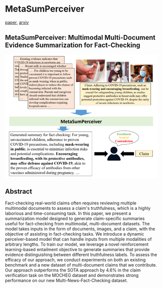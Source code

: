 # MetaSumPerceiver  

[paper](https://aclanthology.org/2024.acl-long.474/), [arxiv](https://arxiv.org/abs/2407.13089)  

## MetaSumPerceiver: Multimodal Multi-Document Evidence Summarization for Fact-Checking  

![Alt text](img/profile.png)  

## Abstract  

Fact-checking real-world claims often requires reviewing multiple multimodal documents to assess a claim's truthfulness, which is a highly laborious and time-consuming task. In this paper, we present a summarization model designed to generate claim-specific summaries useful for fact-checking from multimodal, multi-document datasets. The model takes inputs in the form of documents, images, and a claim, with the objective of assisting in fact-checking tasks. We introduce a dynamic perceiver-based model that can handle inputs from multiple modalities of arbitrary lengths. To train our model, we leverage a novel reinforcement learning-based entailment objective to generate summaries that provide evidence distinguishing between different truthfulness labels. To assess the efficacy of our approach, we conduct experiments on both an existing benchmark and a new dataset of multi-document claims that we contribute. Our approach outperforms the SOTA approach by 4.6% in the claim verification task on the MOCHEG dataset and demonstrates strong performance on our new Multi-News-Fact-Checking dataset.
